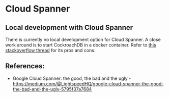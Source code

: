# Cloud Spanner

## Local development with Cloud Spanner

There is currently no local development option for Cloud Spanner. A close work around is to start
CockroachDB in a docker container. Refer to [this stackoverflow thread](https://stackoverflow.com/questions/42289920/local-development-with-cloud-spanner) for its pros and cons.

## References:
- Google Cloud Spanner: the good, the bad and the ugly - https://medium.com/@LightspeedHQ/google-cloud-spanner-the-good-the-bad-and-the-ugly-5795f37a7684
